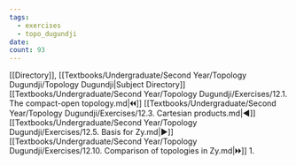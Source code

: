 ```yaml
---
tags:
  - exercises
  - topo_dugundji
date: 
count: 93
---
```

[[Directory]], [[Textbooks/Undergraduate/Second Year/Topology Dugundji/Topology Dugundji|Subject Directory]]
[[Textbooks/Undergraduate/Second Year/Topology Dugundji/Exercises/12.1. The compact-open topology.md|🞀🞀]] [[Textbooks/Undergraduate/Second Year/Topology Dugundji/Exercises/12.3. Cartesian products.md|◀]] [[Textbooks/Undergraduate/Second Year/Topology Dugundji/Exercises/12.5. Basis for Zy.md|▶]] [[Textbooks/Undergraduate/Second Year/Topology Dugundji/Exercises/12.10. Comparison of topologies in Zy.md|🞂🞂]]
1. 